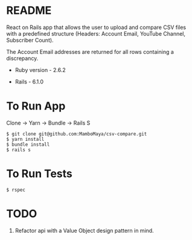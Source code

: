 # README

React on Rails app that allows the user to upload and compare CSV files with a predefined structure (Headers: Account Email, YouTube Channel, Subscriber Count).

The Account Email addresses are returned for all rows containing a discrepancy.

* Ruby version - 2.6.2

* Rails - 6.1.0


# To Run App
Clone -> Yarn -> Bundle -> Rails S
```
$ git clone git@github.com:MamboMaya/csv-compare.git
$ yarn install
$ bundle install
$ rails s
```

# To Run Tests
```
$ rspec
```

# TODO
1. Refactor api with a Value Object design pattern in mind.
